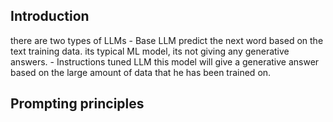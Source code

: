 ## Introduction 

there are two types of LLMs 
	- Base LLM 
		predict the next word based on the text training data. its typical ML model, its not giving any generative answers.
	- Instructions tuned LLM 
		  this model  will give a generative answer based on the large amount of data that he has been trained on.


## Prompting principles 

